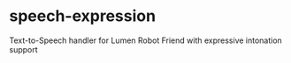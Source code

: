 # speech-expression
Text-to-Speech handler for Lumen Robot Friend with expressive intonation support
